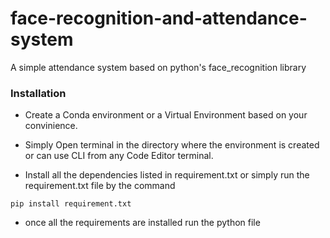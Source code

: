 # face-recognition-and-attendance-system
A simple attendance system based on python's face_recognition library

### Installation
- Create a Conda environment or a Virtual Environment based on your convinience.

- Simply Open terminal in the directory where the environment is created or can use CLI from any Code Editor terminal.

- Install all the dependencies listed in requirement.txt or simply run the requirement.txt file by the command 

```
pip install requirement.txt
```

- once all the requirements are installed run the python file 

